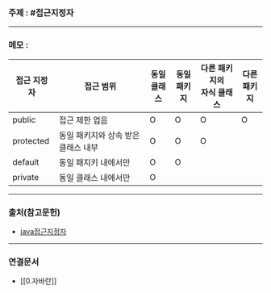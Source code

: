 ### 주제 : #접근지정자

___

### 메모 : 

|접근 지정자|접근 범위|동일 <br>클래스|동일 <br>패키지|다른 패키지의 <br>자식 클래스|다른 <br>패키지|
|-|-|-|-|-|-|
|public|접근 제한 업음|O|O|O|O|
|protected|동일 패키지와 상속 받은 클래스 내부|O|O|O||
|default|동일 패지키 내에서만|O|O|||
|private|동일 클래스 내에서만|O||||

___

### 출처(참고문헌)

- [java접근지정자](https://studymake.tistory.com/424)

___

### 연결문서

- [[0.자바란]]